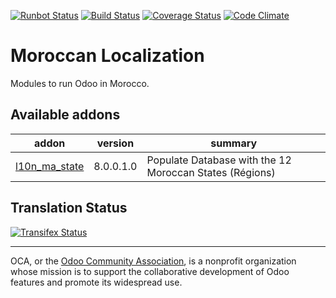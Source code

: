 [![Runbot Status](https://runbot.odoo-community.org/runbot/badge/flat/215/8.0.svg)](https://runbot.odoo-community.org/runbot/repo/github-com-oca-l10n-morocco-215)
[![Build Status](https://travis-ci.org/OCA/l10n-morocco.svg?branch=8.0)](https://travis-ci.org/OCA/l10n-morocco)
[![Coverage Status](https://coveralls.io/repos/OCA/l10n-morocco/badge.svg?branch=8.0&service=github)](https://coveralls.io/github/OCA/l10n-morocco?branch=8.0)
[![Code Climate](https://codeclimate.com/github/OCA/l10n-morocco/badges/gpa.svg)](https://codeclimate.com/github/OCA/l10n-morocco)

# Moroccan Localization 

Modules to run Odoo in Morocco.

[//]: # (addons)
Available addons
----------------
addon | version | summary
--- | --- | ---
[l10n_ma_state](l10n_ma_state/) | 8.0.0.1.0 | Populate Database with the 12 Moroccan States (Régions)

[//]: # (end addons)

Translation Status
------------------
[![Transifex Status](https://www.transifex.com/projects/p/OCA-l10n-morocco-8-0/chart/image_png)](https://www.transifex.com/projects/p/OCA-l10n-morocco-8-0)

----

OCA, or the [Odoo Community Association](http://odoo-community.org/), is a nonprofit organization whose
mission is to support the collaborative development of Odoo features and
promote its widespread use.

